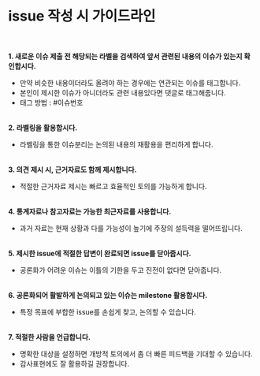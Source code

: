 # issue 작성 시 가이드라인 <br></br>

**1. 새로운 이슈 제출 전 해당되는 라벨을 검색하여 앞서 관련된 내용의 이슈가 있는지 확인합시다.** 
- 만약 비슷한 내용이더라도 올려야 하는 경우에는 연관되는 이슈를 태그합니다.
- 본인이 제시한 이슈가 아니더라도 관련 내용있다면 댓글로 태그해줍니다.
- 태그 방법 : #이슈번호
<br></br>

**2. 라벨링을 활용합시다.**
 - 라벨링을 통한 이슈분리는 논의된 내용의 재활용을 편리하게 합니다.
<br></br>

**3. 의견 제시 시, 근거자료도 함께 제시합니다.**
- 적절한 근거자료 제시는 빠르고 효율적인 토의를 가능하게 합니다.
<br></br>
	
**4. 통계자료나 참고자료는 가능한 최근자료를 사용합니다.**
- 과거 자료는 현재 상황과 다를 가능성이 높기에 주장의 설득력을 떨어뜨립니다.
<br></br>

**5. 제시한 issue에 적절한 답변이 완료되면 issue를 닫아줍시다.**
- 공론화가 어려운 이슈는 이틀의 기한을 두고 진전이 없다면 닫아줍니다.
<br></br>

**6. 공론화되어 활발하게 논의되고 있는 이슈는 milestone 활용합시다.**
- 특정 목표에 부합한 issue를 손쉽게 찾고, 논의할 수 있습니다.
<br></br>

**7. 적절한 사람을 언급합니다.**
- 명확한 대상을 설정하면 개방적 토의에서 좀 더 빠른 피드백을 기대할 수 있습니다.
- 감사표현에도 잘 활용하길 권장합니다.


